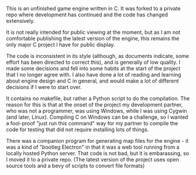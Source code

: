 This is an unfinished game engine written in C. It was forked to a private repo where development has continued and the code has changed extensively.

It is not really intended for public viewing at the moment, but as I am not comfortable publishing the latest version of the engine, this remains the only major C project I have for public display.

The code is inconsistent in its style (although, as documents indicate, some effort has been directed to correct this), and is generally of low quality. I made some decisions and fell into some habits at the start of the project that I no longer agree with. I also have done a lot of reading and learning about engine design and C in general, and would make a lot of different decisions if I were to start over.

It contains no makefile, but rather a Python script to do the compilation. The reason for this is that at the onset of the project my development partner, who was not a programmer, was using Windows, while I was using Cygwin (and later, Linux). Compiling C on Windows can be a challenge, so I wanted a fool-proof "just run this command" way for my partner to compile the code for testing that did not require installing lots of things.

There was a companion program for generating map files for the engine - it was a kind of "bootleg Electron" in that it was a web tool running from a locally hosted Python server. That code is not bad, but it is embarassing, so I moved it to a private repo. (The latest version of the project uses open source tools and a bevy of scripts to convert file formats)

